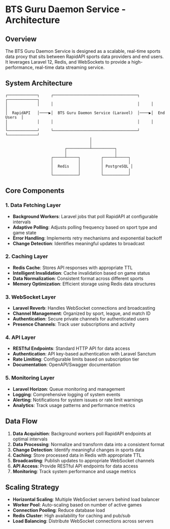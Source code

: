 # BTS Guru Daemon Service - Architecture

## Overview

The BTS Guru Daemon Service is designed as a scalable, real-time sports data proxy that sits between RapidAPI sports data providers and end users. It leverages Laravel 12, Redis, and WebSockets to provide a high-performance, real-time data streaming service.

## System Architecture

```
┌─────────────┐     ┌─────────────────────────────────────┐     ┌─────────────┐
│             │     │                                     │     │             │
│  RapidAPI   │────▶│  BTS Guru Daemon Service (Laravel)  │────▶│  End Users  │
│             │     │                                     │     │             │
└─────────────┘     └─────────────────────────────────────┘     └─────────────┘
                                     │
                                     │
                          ┌──────────┴──────────┐
                          │                     │
                    ┌─────┴─────┐         ┌─────┴─────┐
                    │           │         │           │
                    │  Redis    │         │ PostgreSQL │
                    │           │         │           │
                    └───────────┘         └───────────┘
```

## Core Components

### 1. Data Fetching Layer

- **Background Workers**: Laravel jobs that poll RapidAPI at configurable intervals
- **Adaptive Polling**: Adjusts polling frequency based on sport type and game state
- **Error Handling**: Implements retry mechanisms and exponential backoff
- **Change Detection**: Identifies meaningful updates to broadcast

### 2. Caching Layer

- **Redis Cache**: Stores API responses with appropriate TTL
- **Intelligent Invalidation**: Cache invalidation based on game status
- **Data Normalization**: Consistent format across different sports
- **Memory Optimization**: Efficient storage using Redis data structures

### 3. WebSocket Layer

- **Laravel Reverb**: Handles WebSocket connections and broadcasting
- **Channel Management**: Organized by sport, league, and match ID
- **Authentication**: Secure private channels for authenticated users
- **Presence Channels**: Track user subscriptions and activity

### 4. API Layer

- **RESTful Endpoints**: Standard HTTP API for data access
- **Authentication**: API key-based authentication with Laravel Sanctum
- **Rate Limiting**: Configurable limits based on subscription tier
- **Documentation**: OpenAPI/Swagger documentation

### 5. Monitoring Layer

- **Laravel Horizon**: Queue monitoring and management
- **Logging**: Comprehensive logging of system events
- **Alerting**: Notifications for system issues or rate limit warnings
- **Analytics**: Track usage patterns and performance metrics

## Data Flow

1. **Data Acquisition**: Background workers poll RapidAPI endpoints at optimal intervals
2. **Data Processing**: Normalize and transform data into a consistent format
3. **Change Detection**: Identify meaningful changes in sports data
4. **Caching**: Store processed data in Redis with appropriate TTL
5. **Broadcasting**: Publish updates to appropriate WebSocket channels
6. **API Access**: Provide RESTful API endpoints for data access
7. **Monitoring**: Track system performance and usage metrics

## Scaling Strategy

- **Horizontal Scaling**: Multiple WebSocket servers behind load balancer
- **Worker Pool**: Auto-scaling based on number of active games
- **Connection Pooling**: Reduce database load
- **Redis Cluster**: High availability for caching and pub/sub
- **Load Balancing**: Distribute WebSocket connections across servers
